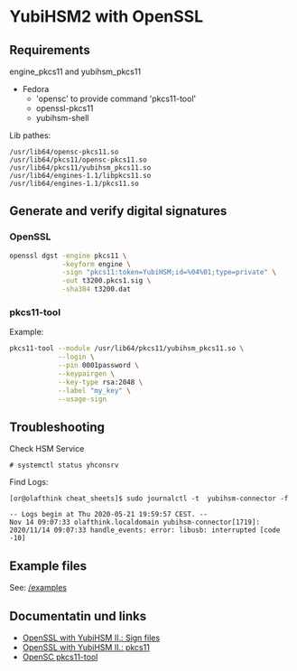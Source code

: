 YubiHSM2 with OpenSSL
=====================

Requirements
------------

engine_pkcs11 and yubihsm_pkcs11

* Fedora
  * 'opensc' to provide command 'pkcs11-tool'
  * openssl-pkcs11
  * yubihsm-shell

Lib pathes:


```
/usr/lib64/opensc-pkcs11.so
/usr/lib64/pkcs11/opensc-pkcs11.so
/usr/lib64/pkcs11/yubihsm_pkcs11.so
/usr/lib64/engines-1.1/libpkcs11.so
/usr/lib64/engines-1.1/pkcs11.so
```


Generate and verify digital signatures
--------------------------------------

### OpenSSL ###

```bash
openssl dgst -engine pkcs11 \
             -keyform engine \
             -sign "pkcs11:token=YubiHSM;id=%04%01;type=private" \
             -out t3200.pkcs1.sig \
             -sha384 t3200.dat
```

### pkcs11-tool ###


Example:

```bash
pkcs11-tool --module /usr/lib64/pkcs11/yubihsm_pkcs11.so \
            --login \
            --pin 0001password \
            --keypairgen \
            --key-type rsa:2048 \
            --label "my_key" \
            --usage-sign
```

Troubleshooting
---------------

Check HSM Service

```
# systemctl status yhconsrv
```

Find Logs:

```
[or@olafthink cheat_sheets]$ sudo journalctl -t  yubihsm-connector -f

-- Logs begin at Thu 2020-05-21 19:59:57 CEST. --
Nov 14 09:07:33 olafthink.localdomain yubihsm-connector[1719]: 2020/11/14 09:07:33 handle_events: error: libusb: interrupted [code -10]

```


Example files
-------------

See: [/examples](/examples)


Documentatin und links
----------------------

* [OpenSSL with YubiHSM II.: Sign files](https://developers.yubico.com/YubiHSM2/Usage_Guides/OpenSSL_with_libp11.html)
* [OpenSSL with YubiHSM II.: pkcs11](https://developers.yubico.com/YubiHSM2/Usage_Guides/OpenSSL_with_pkcs11_engine.html)
* [OpenSC pkcs11-tool](https://developers.yubico.com/YubiHSM2/Usage_Guides/Using_OpenSC_pkcs11-tool.html)